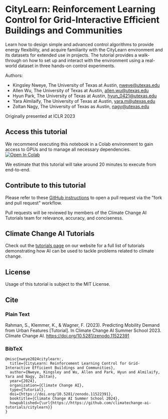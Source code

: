 # CityLearn: Reinforcement Learning Control for Grid-Interactive Efficient Buildings and Communities
Learn how to design simple and advanced control algorithms to provide energy flexibility, and acquire familiarity with the CityLearn environment and its datasets for extended use in projects. The tutorial provides a walk-through on how to set up and interact with the environment using a real-world dataset in three hands-on control experiments.

Authors:
* Kingsley Nweye, The University of Texas at Austin, nweye@utexas.edu
* Allen Wu, The University of Texas at Austin, allen.wu@utexas.edu
* Hyun Park, The University of Texas at Austin, hyun_0421@utexas.edu
* Yara Almilaify, The University of Texas at Austin, yara.m@utexas.edu
* Zoltan Nagy, The University of Texas as Austin, nagy@utexas.edu

Originally presented at ICLR 2023

## Access this tutorial

We recommend executing this notebook in a Colab environment to gain access to GPUs and to manage all necessary dependencies. <a target="_blank" href="https://colab.research.google.com/github/climatechange-ai-tutorials/citylearn/blob/main/citylearn_ccai_tutorial.ipynb">
  <img src="https://colab.research.google.com/assets/colab-badge.svg" alt="Open In Colab"/>
</a>

We estimate that this tutorial will take around 20 minutes to execute from end-to-end.

## Contribute to this tutorial

Please refer to these [GitHub instructions](https://docs.github.com/en/get-started/exploring-projects-on-github/contributing-to-a-project#about-forking) to open a pull request via the "fork and pull request" workflow. 

Pull requests will be reviewed by members of the Climate Change AI Tutorials team for relevance, accuracy, and conciseness.

## Climate Change AI Tutorials
Check out the [tutorials page](https://www.climatechange.ai/tutorials?) on our website for a full list of tutorials demonstrating how AI can be used to tackle problems related to climate change.

## License
Usage of this tutorial is subject to the MIT License.

## Cite

### Plain Text
Rahman, S., Klemmer, K., & Wagner, F. (2023). Predicting Mobility Demand from Urban Features [Tutorial]. In Climate Change AI Summer School 2023. Climate Change AI. https://doi.org/10.5281/zenodo.11522391

### BibTeX

```
@misc{nweye2024citylearn:,
  title={CityLearn: Reinforcement Learning Control for Grid-Interactive Efficient Buildings and Communities},
  author={Nweye, Kingsley and Wu, Allen and Park, Hyun and Almilaify, Yara and Nagy, Zoltan},
  year={2024},
  organization={Climate Change AI},
  type={Tutorial},
  doi={https://doi.org/10.5281/zenodo.11522391},
  booktitle={Climate Change AI Summer School 2024},
  howpublished={\url{https://https://github.com/climatechange-ai-tutorials/citylearn}}
}
```
